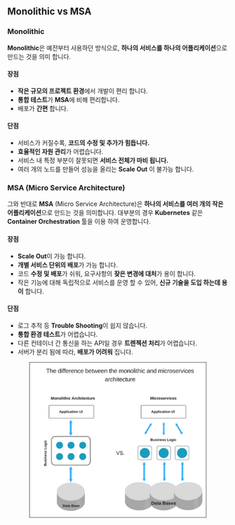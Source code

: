 ## Monolithic vs MSA

### Monolithic
**Monolithic**은 예전부터 사용하던 방식으로, **하나의 서비스를 하나의 어플리케이션**으로 만드는 것을 의미 합니다.

#### 장점
- **작은 규모의 프로젝트 환경**에서 개발이 편리 합니다.
- **통합 테스트**가 **MSA**에 비해 편리합니다.
- 배포가 **간편** 합니다.

#### 단점
- 서비스가 커질수록, **코드의 수정 및 추가가 힘듭니다.**
- **효율적인 자원 관리**가 어렵습니다.
- 서비스 내 특정 부분이 잘못되면 **서비스 전체가 마비 됩니다.**
- 여러 개의 노드를 만들어 성능을 올리는 **Scale Out** 이 불가능 합니다.

### MSA (Micro Service Architecture)

그와 반대로 **MSA** (Micro Service Architecture)은 **하나의 서비스를 여러 개의 작은 어플리케이션**으로 만드는 것을 의미합니다. 대부분의 경우 **Kubernetes** 같은 **Container Orchestration** 툴을 이용 하여 운영합니다.

#### 장점
- **Scale Out**이 가능 합니다.
- **개별 서비스 단위의 배포**가 가능 합니다.
- 코드 **수정 및 배포**가 쉬워, 요구사항의 **잦은 변경에 대처**가 용이 합니다.
- 작은 기능에 대해 독립적으로 서비스를 운영 할 수 있어, **신규 기술을 도입 하는데 용이** 합니다.

#### 단점
- 로그 추적 등 **Trouble Shooting**이 쉽지 않습니다.
- **통합 환경 테스트**가 어렵습니다.
- 다른 컨테이너 간 통신을 하는 API일 경우 **트렌젝션 처리**가 어렵습니다.
- 서버가 분리 됨에 따라, **배포가 어려워** 집니다.

<p align="center">
    <img src="images/monolithic-vs-msa-01.png" width="80%"/>
</p>
